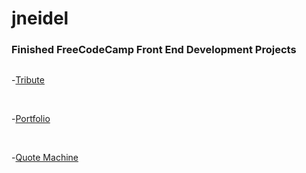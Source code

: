 # jneidel

<h3>Finished FreeCodeCamp Front End Development Projects</h3>

<div><p style="display: inline-block;">- </p><a href="https://jneidel.github.io/fictional-train/tribute.html" style="display: inline-block;">Tribute</a></div><br>
<div><p style="display: inline-block;">- </p><a href="https://jneidel.github.io/fictional-train/portfolio.html" style="display: inline-block;">Portfolio</a></div><br>
<div><p style="display: inline-block;">- </p><a href="https://jneidel.github.io/fictional-train/quote_machine.html" style="display: inline-block;">Quote Machine</a></div><br>